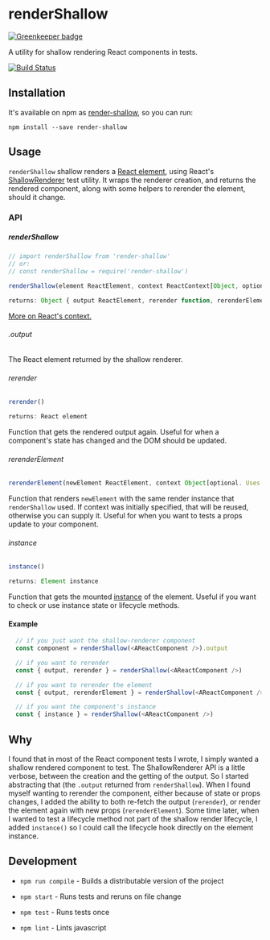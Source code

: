 # renderShallow

[![Greenkeeper badge](https://badges.greenkeeper.io/ianmcnally/render-shallow.svg)](https://greenkeeper.io/)

A utility for shallow rendering React components in tests.

[![Build Status](https://travis-ci.org/ianmcnally/render-shallow.svg?branch=master)](https://travis-ci.org/ianmcnally/render-shallow)

## Installation

It's available on npm as [render-shallow](https://www.npmjs.com/package/render-shallow), so you can run:

`npm install --save render-shallow`

## Usage

`renderShallow` shallow renders a [React element](https://facebook.github.io/react/docs/glossary.html#react-elements), using React's [ShallowRenderer](https://facebook.github.io/react/docs/test-utils.html#shallow-rendering) test utility. It wraps the renderer creation, and returns the rendered component, along with some helpers to rerender the element, should it change.

### API

##### renderShallow
```js
// import renderShallow from 'render-shallow'
// or:
// const renderShallow = require('render-shallow')

renderShallow(element ReactElement, context ReactContext[Object, optional])

returns: Object { output ReactElement, rerender function, rerenderElement function, instance function }
```

[More on React's context.](https://facebook.github.io/react/docs/context.html)

###### .output

The React element returned by the shallow renderer.

###### rerender

```js
rerender()

returns: React element
```

Function that gets the rendered output again. Useful for when a component's state has changed and the DOM should be updated.

###### rerenderElement

```js
rerenderElement(newElement ReactElement, context Object[optional. Uses initial context, if specified])
```

Function that renders `newElement` with the same render instance that `renderShallow` used. If context was initially specified, that will be reused, otherwise you can supply it. Useful for when you want to tests a props update to your component.

###### instance
```js
instance()

returns: Element instance
```

Function that gets the mounted [instance](https://facebook.github.io/react/blog/2015/12/18/react-components-elements-and-instances.html) of the element. Useful if you want to check or use instance state or lifecycle methods.

#### Example

```js
  // if you just want the shallow-renderer component
  const component = renderShallow(<AReactComponent />).output

  // if you want to rerender
  const { output, rerender } = renderShallow(<AReactComponent />)

  // if you want to rerender the element
  const { output, rerenderElement } = renderShallow(<AReactComponent />)

  // if you want the component's instance
  const { instance } = renderShallow(<AReactComponent />)
```

## Why

I found that in most of the React component tests I wrote, I simply wanted a shallow rendered component to test. The ShallowRenderer API is a little verbose, between the creation and the getting of the output. So I started abstracting that (the `.output` returned from `renderShallow`). When I found myself wanting to rerender the component, either because of state or props changes, I added the ability to both re-fetch the output (`rerender`), or render the element again with new props (`rerenderElement`). Some time later, when I wanted to test a lifecycle method not part of the shallow render lifecycle, I added `instance()` so I could call the lifecycle hook directly on the element instance.

## Development

- `npm run compile` - Builds a distributable version of the project

- `npm start` - Runs tests and reruns on file change

- `npm test` - Runs tests once

- `npm lint` - Lints javascript